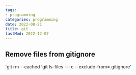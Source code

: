 ```yaml
---
tags:
- programming
categories: programming
date: 2022-08-21
title: git
lastMod: 2022-12-07
---
```

## Remove files from gitignore

`git rm --cached 'git ls-files -i -c --exclude-from=.gitignore'
